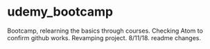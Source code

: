 # udemy_bootcamp
Bootcamp, relearning the basics through courses.
Checking Atom to confirm github works.
Revamping project. 8/11/18.
readme changes.
